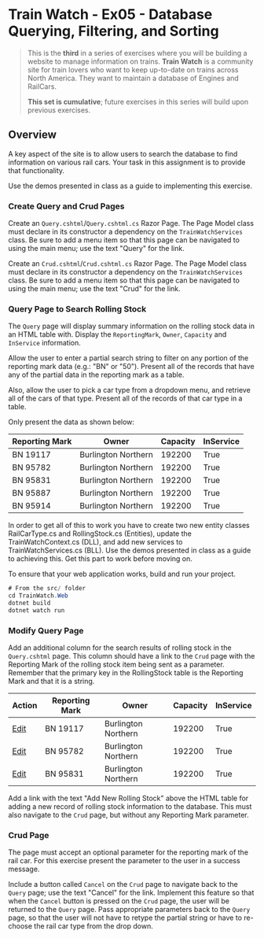 # Train Watch - Ex05 - Database Querying, Filtering, and Sorting

> This is the **third** in a series of exercises where you will be building a website to manage information on trains. **Train Watch** is a community site for train lovers who want to keep up-to-date on trains across North America. They want to maintain a database of Engines and RailCars.
>
> **This set is cumulative**; future exercises in this series will build upon previous exercises.

## Overview

A key aspect of the site is to allow users to search the database to find information on various rail cars. Your task in this assignment is to provide that functionality.

Use the demos presented in class as a guide to implementing this exercise.

### Create Query and Crud Pages

Create an `Query.cshtml`/`Query.cshtml.cs` Razor Page. The Page Model class must declare in its constructor a dependency on the `TrainWatchServices` class.
Be sure to add a menu item so that this page can be navigated to using the main menu; use the text "Query" for the link.

Create an `Crud.cshtml`/`Crud.cshtml.cs` Razor Page. The Page Model class must declare in its constructor a dependency on the `TrainWatchServices` class.
Be sure to add a menu item so that this page can be navigated to using the main menu; use the text "Crud" for the link.

### Query Page to Search Rolling Stock

The `Query` page will display summary information on the rolling stock data in an HTML table with. Display the `ReportingMark`, `Owner`, `Capacity` and `InService` information. 

Allow the user to enter a partial search string to filter on any portion of the reporting mark data (e.g.: "BN" or "50"). Present all of the records that have any of the partial data in the reporting mark as a table.

Also, allow the user to pick a car type from a dropdown menu, and retrieve all of the cars of that type. Present all of the records of that car type in a table.

Only present the data as shown below:

| Reporting Mark | Owner               | Capacity | InService |
|----------------|---------------------|----------|-----------|
| BN 19117       | Burlington Northern | 192200   | True
| BN 95782       | Burlington Northern | 192200   | True
| BN 95831       | Burlington Northern | 192200   | True
| BN 95887       | Burlington Northern | 192200   | True
| BN 95914       | Burlington Northern | 192200   | True

In order to get all of this to work you have to create two new entity classes RailCarType.cs and RollingStock.cs (Entities), update the TrainWatchContext.cs (DLL), and add new services to TrainWatchServices.cs (BLL).
Use the demos presented in class as a guide to achieving this. Get this part to work before moving on.

To ensure that your web application works, build and run your project.

```csharp
# From the src/ folder
cd TrainWatch.Web
dotnet build
dotnet watch run
```

### Modify Query Page

Add an additional column for the search results of rolling stock in the `Query.cshtml` page. This column should have a link to the `Crud` page with the Reporting Mark of the rolling stock item being sent as a parameter. Remember that the primary key in the RollingStock table is the Reporting Mark and that it is a string.

| Action    | Reporting Mark | Owner               | Capacity | InService |
|-----------|----------------|---------------------|----------|-----------|
| [Edit](#) | BN 19117       | Burlington Northern | 192200   | True
| [Edit](#) | BN 95782       | Burlington Northern | 192200   | True
| [Edit](#) | BN 95831       | Burlington Northern | 192200   | True

Add a link with the text "Add New Rolling Stock" above the HTML table for adding a new record of rolling stock information to the database. This must also navigate to the `Crud` page, but without any Reporting Mark parameter.

### Crud Page

The page must accept an optional parameter for the reporting mark of the rail car. For this exercise present the parameter to the user in a success message.

Include a button called `Cancel` on the `Crud` page to navigate back to the `Query` page; use the text "Cancel" for the link. Implement this feature so that when the `Cancel` button is pressed on the `Crud` page, the user will be returned to the `Query` page. Pass appropriate parameters back to the `Query` page, so that the user will not have to retype the partial string or have to re-choose the rail car type from the drop down.
